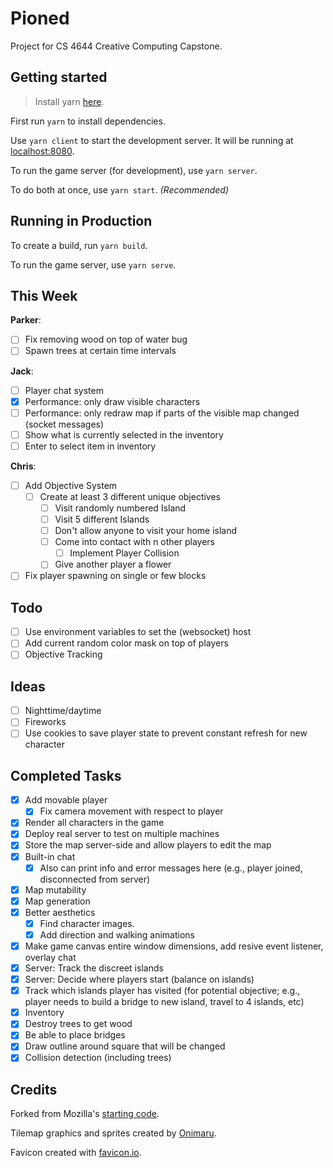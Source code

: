 # Pioned

Project for CS 4644 Creative Computing Capstone.

## Getting started

> Install yarn [here](https://yarnpkg.com/en/docs/install).

First run `yarn` to install dependencies.

Use `yarn client` to start the development server. It will be running at [localhost:8080](http://localhost:8080/).

To run the game server (for development), use `yarn server`.

To do both at once, use `yarn start`. *(Recommended)*

## Running in Production

To create a build, run `yarn build`.

To run the game server, use `yarn serve`.

## This Week

**Parker**:
- [ ] Fix removing wood on top of water bug
- [ ] Spawn trees at certain time intervals

**Jack**:
- [ ] Player chat system
- [x] Performance: only draw visible characters
- [ ] Performance: only redraw map if parts of the visible map changed (socket messages)
- [ ] Show what is currently selected in the inventory
- [ ] Enter to select item in inventory

**Chris**:
- [ ] Add Objective System
    - [ ] Create at least 3 different unique objectives
        - [ ] Visit randomly numbered Island
        - [ ] Visit 5 different Islands
        - [ ] Don't allow anyone to visit your home island
        - [ ] Come into contact with n other players
            - [ ] Implement Player Collision
        - [ ] Give another player a flower
- [ ] Fix player spawning on single or few blocks

## Todo
- [ ] Use environment variables to set the (websocket) host
- [ ] Add current random color mask on top of players
- [ ] Objective Tracking 

## Ideas
- [ ] Nighttime/daytime
- [ ] Fireworks
- [ ] Use cookies to save player state to prevent constant refresh for new character

## Completed Tasks
- [x] Add movable player
    - [x] Fix camera movement with respect to player
- [x] Render all characters in the game
- [x] Deploy real server to test on multiple machines
- [x] Store the map server-side and allow players to edit the map
- [x] Built-in chat
    - [x] Also can print info and error messages here (e.g., player joined, disconnected from server)
- [x] Map mutability
- [x] Map generation
- [x] Better aesthetics
    - [x] Find character images.
    - [x] Add direction and walking animations
- [x] Make game canvas entire window dimensions, add resive event listener, overlay chat
- [x] Server: Track the discreet islands
- [x] Server: Decide where players start (balance on islands)
- [x] Track which islands player has visited (for potential objective; e.g., player needs to build a bridge to new island, travel to 4 islands, etc)
- [x] Inventory
- [x] Destroy trees to get wood
- [x] Be able to place bridges
- [x] Draw outline around square that will be changed
- [x] Collision detection (including trees)

## Credits

Forked from Mozilla's [starting code](https://github.com/mozdevs/gamedev-js-tiles).

Tilemap graphics and sprites created by [Onimaru](https://onimaru.itch.io/green-valley-map-pack).

Favicon created with [favicon.io](https://favicon.io/).
